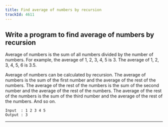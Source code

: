 ```yaml
---
title: Find average of numbers by recursion
trackId: 4611
---
```


## Write a program to find average of numbers by recursion

Average of numbers is the sum of all numbers divided by the number of numbers. For example, the average of 1, 2, 3, 4, 5 is 3. The average of 1, 2, 3, 4, 5, 6 is 3.5.

Average of numbers can be calculated by recursion. The average of numbers is the sum of the first number and the average of the rest of the numbers. The average of the rest of the numbers is the sum of the second number and the average of the rest of the numbers. The average of the rest of the numbers is the sum of the third number and the average of the rest of the numbers. And so on.

```
Input  : 1 2 3 4 5
Output : 3
```

---
